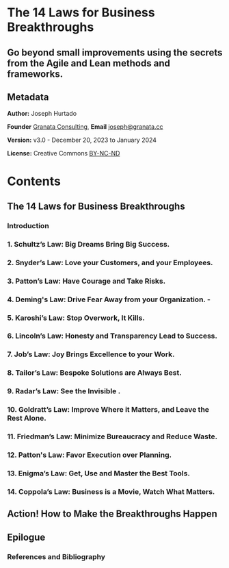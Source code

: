 # The 14 Laws for Business Breakthroughs
## Go beyond small improvements using the secrets from the Agile and Lean methods and frameworks.

## Metadata
**Author:** Joseph Hurtado

**Founder** [Granata Consulting](https://granata.cc), **Email** joseph@granata.cc

**Version:** v3.0 - December 20, 2023 to January 2024

**License:** Creative Commons [BY-NC-ND](https://creativecommons.org/licenses/by-nc-nd/4.0/)

# Contents

## The 14 Laws for Business Breakthroughs
### Introduction
### 1. Schultz’s Law: Big Dreams Bring Big Success.
### 2. Snyder’s Law: Love your Customers, and your Employees.
### 3. Patton’s Law: Have Courage and Take Risks.
### 4. Deming's Law: Drive Fear Away from your Organization. - 
### 5. Karoshi’s Law: Stop Overwork, It Kills.
### 6. Lincoln’s Law: Honesty and Transparency Lead to Success.
### 7. Job’s Law: Joy Brings Excellence to your Work.
### 8. Tailor’s Law: Bespoke Solutions are Always Best.
### 9. Radar’s Law: See the Invisible . 
### 10. Goldratt’s Law: Improve Where it Matters, and Leave the Rest Alone.
### 11. Friedman’s Law: Minimize Bureaucracy and Reduce Waste.
### 12. Patton's Law: Favor Execution over Planning.
### 13. Enigma’s Law: Get, Use and Master the Best Tools.
### 14. Coppola’s Law: Business is a Movie, Watch What Matters.


## Action! How to Make the Breakthroughs Happen
## Epilogue
### References and Bibliography